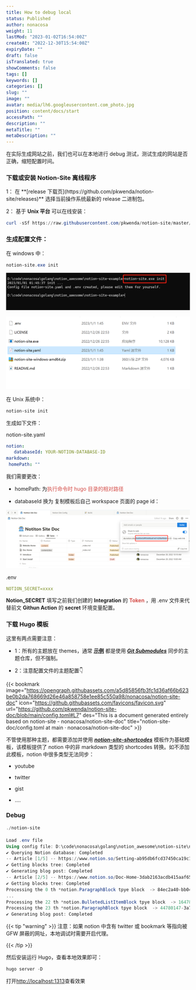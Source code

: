 ```yaml
---
title: How to debug local
status: Published
author: nonacosa
weight: 11
lastMod: "2023-01-02T16:54:00Z"
createAt: "2022-12-30T15:54:00Z"
expiryDate: ""
draft: false
isTranslated: true
showComments: false
tags: []
keywords: []
categories: []
slug: ""
image: ""
avatar: media/lh6.googleusercontent.com_photo.jpg
position: content/docs/start
accessPath: ""
description: ""
metaTitle: ""
metaDescription: ""
---
```

在实际生成网站之前，我们也可以在本地进行 debug 测试，测试生成的网站是否正确，缩短配置时间。

### 下载或安装 Notion-Site 离线程序
<!--more-->1： 在 **[release 下载页](https://github.com/pkwenda/notion-site/releases)** 选择当前操作系统最新的 release 二进制包。

2： 基于 **Unix 平台** 可以在线安装：


 ```powershell
 curl -sSf https://raw.githubusercontent.com/pkwenda/notion-site/master/install.sh | sh
 ```
 

### 生成配置文件：
在 windows 中：


 ```powershell
 notion-site.exe init
 ```
 ![](media/prod-files-secure.s3.us-west-2.amazonaws.com_1c0c5ac5-cec7-406b-a0c1-a096aa230c24.png)

![](media/prod-files-secure.s3.us-west-2.amazonaws.com_c0577af5-0e60-4baa-8cb0-d959f824e204.png)

在 Unix 系统中：


 ```powershell
 notion-site init
 ```
 生成如下文件：

notion-site.yaml


 ```yaml
 notion:
    databaseId: YOUR-NOTION-DATABASE-ID
markdown:
  homePath: ""
 ```
 我们需要更改：

- homePath: 为<span style="color: rgba(212, 76, 71, 1);">执行命令时 hugo 目录的相对路径</span>

- databaseId 换为 复制模板后自己 workspace 页面的 page id：

![](media/prod-files-secure.s3.us-west-2.amazonaws.com_79543d1b-5cb4-4329-89ef-3289191e7231.png)

.env


 ```yaml
 NOTION_SECRET=xxxx
 ```
  **Notion_SECRET** 填写之前我们创建的 **Integration** 的<span style="color: rgba(212, 76, 71, 1);"> **Token** </span>，用 .env 文件来代替前文 **Githun Action** 的 **secret** 环境变量配置。



### 下载 Hugo 模板
这里有两点需要注意：

- 1：所有的主题放在 themes，通常 **[示例](https://github.com/pkwenda/notion-site-doc/tree/main/themes)** 都是使用 ***[Git Submodules](https://git-scm.com/book/en/v2/Git-Tools-Submodules)*** 同步的主题仓库，但不强制。

- 2：注意配置文件的主题配置👇

{{< bookmark image="https://opengraph.githubassets.com/a5d85856fb3fc1d36af66b623be0b2da768669d26e46a858758e1ee85c550a98/nonacosa/notion-site-doc" icon="https://github.githubassets.com/favicons/favicon.svg" url="https://github.com/pkwenda/notion-site-doc/blob/main/config.toml#L7"  des="This is a document generated entirely based on notion-site - nonacosa/notion-site-doc"  title="notion-site-doc/config.toml at main · nonacosa/notion-site-doc"  >}}

不管使用那种主题，都需要添加并使用 ***[notion-site-shortcodes](https://github.com/pkwenda/notion-site-shortcodes)*** 模板作为基础模板，该模板提供了 notion 中的非 markdown 类型的 shortcodes 转换。如不添加此模板，notion 中很多类型无法同步：

- youtube

- twitter

- gist

- ….



### Debug



 ```powershell
 ./notion-site

Load .env file
Using config file: D:\code\nonacosa\golang\notion_awesome\notion-site\notion-site.yaml
✔ Querying Notion database: Completed
-- Article [1/5] -- https://www.notion.so/Setting-ab95db6fcd37450ca19c17e0c3fa99d9 
✔ Getting blocks tree: Completed
✔ Generating blog post: Completed
-- Article [2/5] -- https://www.notion.so/Doc-Home-3dab2163acdb415aaf6514b3c00368c5 
✔ Getting blocks tree: Completed
Processing the 0 th *notion.ParagraphBlock tpye block  -> 84ec2a40-bb04-443a-8e1e-1e66379be280
...
Processing the 22 th *notion.BulletedListItemBlock tpye block  -> 16478784-72cc-4f4e-8362-8344235ead44
Processing the 23 th *notion.ParagraphBlock tpye block  -> 44780147-3a79-411f-8f75-b6a667af1d12
✔ Generating blog post: Completed
 ```
 

{{< tip "warning" >}}
注意：如果 notion 中含有 twitter 或 bookmark 等指向被 GFW 屏蔽的网址，本地调试时需要开启代理。

{{< /tip >}}



然后安装运行 Hugo，查看本地效果即可：


 ```powershell
 hugo server -D
 ```
 打开[http://localhost:1313](http://localhost:1313/)查看效果

